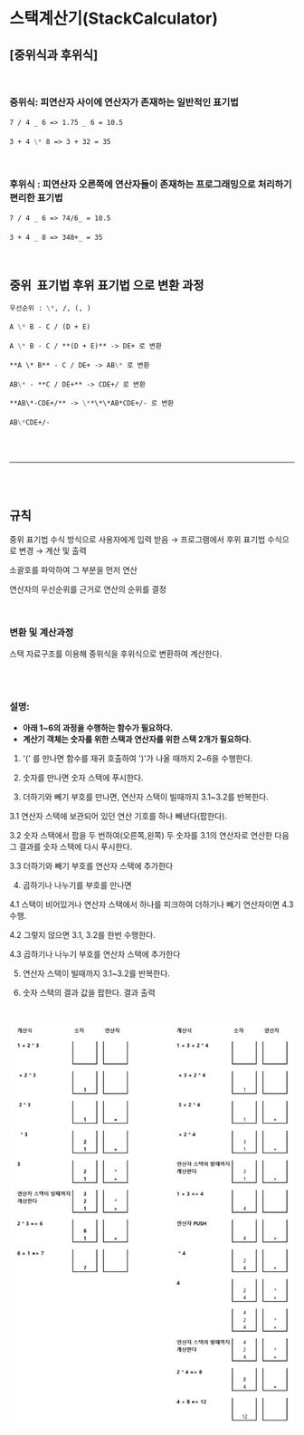 # 스택계산기(StackCalculator)

## [중위식과 후위식]

<br />

### 중위식: 피연산자 사이에 연산자가 존재하는 일반적인 표기법

```md
7 / 4 _ 6 => 1.75 _ 6 = 10.5

3 + 4 \* 8 => 3 + 32 = 35
```

<br />

### 후위식 : 피연산자 오른쪽에 연산자들이 존재하는 프로그래밍으로 처리하기 편리한 표기법

```md
7 / 4 _ 6 => 74/6_ = 10.5

3 + 4 _ 8 => 348+_ = 35
```

<br />

## 중위  표기법 후위 표기법 으로 변환 과정

```md
우선순위 : \*, /, (, )

A \* B - C / (D + E)

A \* B - C / **(D + E)** -> DE+ 로 변환

**A \* B** - C / DE+ -> AB\* 로 변환

AB\* - **C / DE+** -> CDE+/ 로 변환

**AB\*-CDE+/** -> \**\*\*AB*CDE+/- 로 변환

AB\*CDE+/-
```

<br /><br />

---

<br /><br />

## 규칙

중위 표기법 수식 방식으로 사용자에게 입력 받음 → 프로그램에서 후위 표기법 수식으로 변경 → 계산 및 출력

소괄호를 파악하여 그 부분을 먼저 연산

연산자의 우선순위를 근거로 연산의 순위를 결정

<br />

### 변환 및 계산과정

스택 자료구조를 이용해 중위식을 후위식으로 변환하여 계산한다.

<br /><br />

### 설명:

-   **아래 1~6의 과정을 수행하는 함수가 필요하다.**
-   **계산기 객체는 숫자를 위한 스택과 연산자를 위한 스택 2개가 필요하다.**

1. '(' 를 만나면 함수를 재귀 호출하여 ')'가 나올 때까지 2~6을 수행한다.

2. 숫자를 만나면 숫자 스택에 푸시한다.

3. 더하기와 빼기 부호를 만나면, 연산자 스택이 빌때까지 3.1~3.2를 반복한다.

3.1 연산자 스택에 보관되어 있던 연산 기호를 하나 빼낸다(팝한다).

3.2 숫자 스택에서 팝을 두 번하여(오른쪽,왼쪽) 두 숫자를 3.1의 연산자로 연산한 다음 그 결과를 숫자 스택에 다시 푸시한다.

3.3 더하기와 빼기 부호를 연산자 스택에 추가한다

4. 곱하기나 나누기를 부호를 만나면

4.1 스택이 비어있거나 연산자 스택에서 하나를 피크하여 더하기나 빼기 연산자이면 4.3 수행.

4.2 그렇지 않으면 3.1, 3.2를 한번 수행한다.

4.3 곱하기나 나누기 부호를 연산자 스택에 추가한다

5. 연산자 스택이 빌때까지 3.1~3.2를 반복한다.

6. 숫자 스택의 결과 값을 팝한다. 결과 출력

<br />

![](images/stackCalculator1.png)
